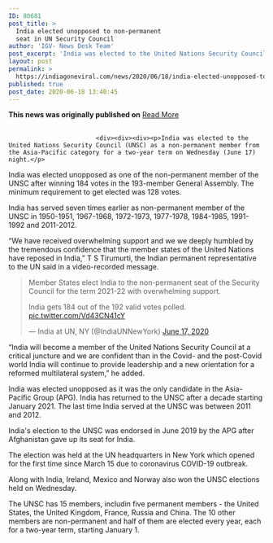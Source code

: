 ```yaml
---
ID: 80681
post_title: >
  India elected unopposed to non-permanent
  seat in UN Security Council
author: 'IGV- News Desk Team'
post_excerpt: 'India was elected to the United Nations Security Council (UNSC) as a non-permanent member from the Asia-Pacific category for a two-year term on Wednesday (June 17) night. India was elected unopposed as one of the non-permanent member of the UNSC after winning 184 votes in the 193-member General Assembly. The minimum requirement to get elected&hellip;'
layout: post
permalink: >
  https://indiagoneviral.com/news/2020/06/18/india-elected-unopposed-to-non-permanent-seat-in-un-security-council/80681/india-gone-viral/
published: true
post_date: 2020-06-18 13:40:45
---
```

<b>This news was originally published on</b> <a href="https://zeenews.india.com/india/india-elected-unopposed-to-non-permanent-seat-in-un-security-council-2290546.html" class="button purchase" rel="nofollow noopener noreferrer" target="_blank">Read More</a> <br/><br/><div data-sticky_column="">
                            <div id="star2290546">
							
							<div><div><div><p>India was elected to the United Nations Security Council (UNSC) as a non-permanent member from the Asia-Pacific category for a two-year term on Wednesday (June 17) night.</p>
<p>India was elected unopposed as one of the non-permanent member of the UNSC after winning 184 votes in the 193-member General Assembly. The minimum requirement to get elected was 128 votes.</p>
<p>India has served seven times earlier as non-permanent member of the UNSC in 1950-1951, 1967-1968, 1972-1973, 1977-1978, 1984-1985, 1991-1992 and 2011-2012.</p>
<p>“We have received overwhelming support and we we deeply humbled by the tremendous confidence that the member states of the United Nations have reposed in India,” T S Tirumurti, the Indian permanent representative to the UN said in a video-recorded message.</p>
<blockquote><p dir="ltr" lang="en" xml:lang="en">Member States elect India to the non-permanent seat of the Security Council for the term 2021-22 with overwhelming support.</p>
<p>India gets 184 out of the 192 valid votes polled. <a href="https://t.co/Vd43CN41cY">pic.twitter.com/Vd43CN41cY</a></p>
<p>— India at UN, NY (@IndiaUNNewYork) <a href="https://twitter.com/IndiaUNNewYork/status/1273346981650456576?ref_src=twsrc%5Etfw">June 17, 2020</a></p></blockquote>
<p>“India will become a member of the United Nations Security Council at a critical juncture and we are confident than in the Covid- and the post-Covid world India will continue to provide leadership and a new orientation for a reformed multilateral system,” he added.</p>
<p>India was elected unopposed as it was the only candidate in the Asia-Pacific Group (APG). India has returned to the UNSC after a decade starting January 2021. The last time India served at the UNSC was between 2011 and 2012.</p>
<p>India's election to the UNSC was endorsed in June 2019 by the APG after Afghanistan gave up its seat for India.</p>
<p>The election was held at the UN headquarters in New York which opened for the first time since March 15 due to coronavirus COVID-19 outbreak.</p>
<p>Along with India, Ireland, Mexico and Norway also won the UNSC elections held on Wednesday.</p>
<p>The UNSC has 15 members, includin five permanent members - the United States, the United Kingdom, France, Russia and China. The 10 other members are non-permanent and half of them are elected every year, each for a two-year term, starting January 1.</p>
</div></div></div>                           
						   </div>
                          </div>